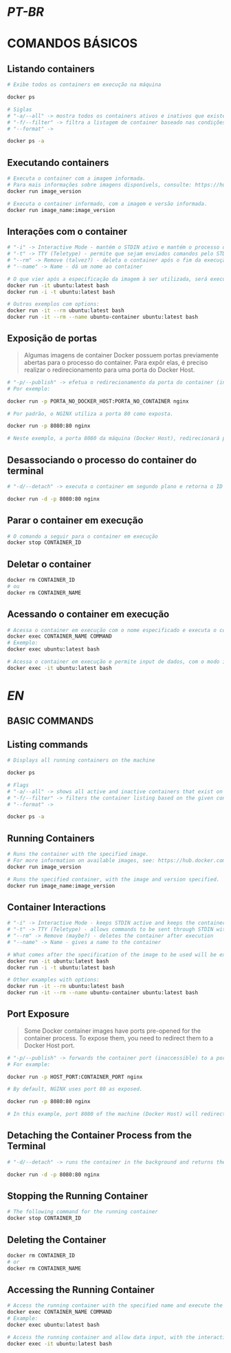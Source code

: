 # _PT-BR_

# COMANDOS BÁSICOS

## Listando containers

````bash
# Exibe todos os containers em execução na máquina

docker ps

# Siglas
# "-a/--all" -> mostra todos os containers ativos e inativos que existem na máquina
# "-f/--filter" -> filtra a listagem de container baseado nas condições dadas (table, json ou para mais informações, acesse: https://docs.docker.com/go/formatting)
# "--format" -> 

docker ps -a
````

## Executando containers

````bash
# Executa o container com a imagem informada.
# Para mais informações sobre imagens disponívels, consulte: https://hub.docker.com/
docker run image_version

# Executa o container informado, com a imagem e versão informada.
docker run image_name:image_version
````

## Interações com o container
````bash
# "-i" -> Interactive Mode - mantém o STDIN ativo e mantém o processo do container em execução
# "-t" -> TTY (Teletype) - permite que sejam enviados comandos pelo STDIN dentro do contexto do container Docker
# "--rm" -> Remove (talvez?) - deleta o container após o fim da execução
# "--name" -> Name - dá um nome ao container

# O que vier após a especificação da imagem à ser utilizada, será executado no contexto do container, por exemplo:
docker run -it ubuntu:latest bash
docker run -i -t ubuntu:latest bash

# Outros exemplos com options:
docker run -it --rm ubuntu:latest bash
docker run -it --rm --name ubuntu-container ubuntu:latest bash
````

## Exposição de portas

> Algumas imagens de container Docker possuem portas previamente abertas para o processo do container. Para expôr elas, é preciso realizar o redirecionamento para uma porta do Docker Host.

````bash
# "-p/--publish" -> efetua o redirecionamento da porta do container (inacessível) para uma porta disponível na máquina (Docker Host).
# Por exemplo:

docker run -p PORTA_NO_DOCKER_HOST:PORTA_NO_CONTAINER nginx

# Por padrão, o NGINX utiliza a porta 80 como exposta.

docker run -p 8080:80 nginx

# Neste exemplo, a porta 8080 da máquina (Docker Host), redirecionará para a porta 80 do container NGINX quando acessada
````

## Desassociando o processo do container do terminal

````bash
# "-d/--detach" -> executa o container em segundo plano e retorna o ID do container executado

docker run -d -p 8080:80 nginx
````

## Parar o container em execução

````bash
# O comando a seguir para o container em execução
docker stop CONTAINER_ID
````

## Deletar o container

````bash
docker rm CONTAINER_ID
# ou
docker rm CONTAINER_NAME
````

## Acessando o container em execução

````bash
# Acessa o container em execução com o nome especificado e executa o comando informado
docker exec CONTAINER_NAME COMMAND
# Exemplo:
docker exec ubuntu:latest bash
````
````bash
# Acessa o container em execução e permite input de dados, com o modo interativo, apresentado em tópicos anteriores.
docker exec -it ubuntu:latest bash 
````

# _EN_

## BASIC COMMANDS

## Listing commands

````bash
# Displays all running containers on the machine

docker ps

# Flags
# "-a/--all" -> shows all active and inactive containers that exist on the machine
# "-f/--filter" -> filters the container listing based on the given conditions (table, json, or for more information, access: https://docs.docker.com/go/formatting)
# "--format" -> 

docker ps -a
````

## Running Containers

````bash
# Runs the container with the specified image.
# For more information on available images, see: https://hub.docker.com/
docker run image_version

# Runs the specified container, with the image and version specified.
docker run image_name:image_version
````

## Container Interactions

````bash
# "-i" -> Interactive Mode - keeps STDIN active and keeps the container process running
# "-t" -> TTY (Teletype) - allows commands to be sent through STDIN within the Docker container context
# "--rm" -> Remove (maybe?) - deletes the container after execution
# "--name" -> Name - gives a name to the container

# What comes after the specification of the image to be used will be executed in the context of the container, for example:
docker run -it ubuntu:latest bash
docker run -i -t ubuntu:latest bash

# Other examples with options:
docker run -it --rm ubuntu:latest bash
docker run -it --rm --name ubuntu-container ubuntu:latest bash
````

## Port Exposure
> Some Docker container images have ports pre-opened for the container process. To expose them, you need to redirect them to a Docker Host port.

````bash
# "-p/--publish" -> forwards the container port (inaccessible) to a port available on the machine (Docker Host).
# For example:

docker run -p HOST_PORT:CONTAINER_PORT nginx

# By default, NGINX uses port 80 as exposed.

docker run -p 8080:80 nginx

# In this example, port 8080 of the machine (Docker Host) will redirect to port 80 of the NGINX container when accessed
````

## Detaching the Container Process from the Terminal

````bash
# "-d/--detach" -> runs the container in the background and returns the ID of the executed container

docker run -d -p 8080:80 nginx
````

## Stopping the Running Container
````bash
# The following command for the running container
docker stop CONTAINER_ID
````

## Deleting the Container
````bash
docker rm CONTAINER_ID
# or
docker rm CONTAINER_NAME
````

## Accessing the Running Container
````bash
# Access the running container with the specified name and execute the specified command
docker exec CONTAINER_NAME COMMAND
# Example:
docker exec ubuntu:latest bash
````
````bash
# Access the running container and allow data input, with the interactive mode, presented in previous topics.
docker exec -it ubuntu:latest bash 
````
